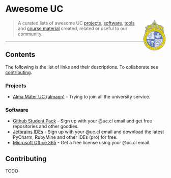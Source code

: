 # Awesome UC

[<img src="./media/logo.png" align="right" width="70">](https://nodejs.org)

> A curated lists of awesome UC [projects](#projects), [software](#software), [tools](#tools) and [course material](#courses) created, related or useful to our community.

---

## Contents

The following is the list of links and their descriptions. To collaborate see [contributing](#contributing).

### Projects

  - [Alma Máter UC (almapp)](https://github.com/almapp/) - Trying to join all the university service.

### Software

  - [Github Student Pack](https://education.github.com/pack) - Sign up with your @uc.cl email and get free repositories and other goodies.
  - [Jetbrains IDEs](https://www.jetbrains.com/student/) - Sign up with your @uc.cl email and download the latest PyCharm, RubyMine and other IDEs (pro) for free.
  - [Microsoft Office 365](https://products.office.com/ES/student/office-in-education) - Get a free license using your @uc.cl email.

## Contributing

TODO
